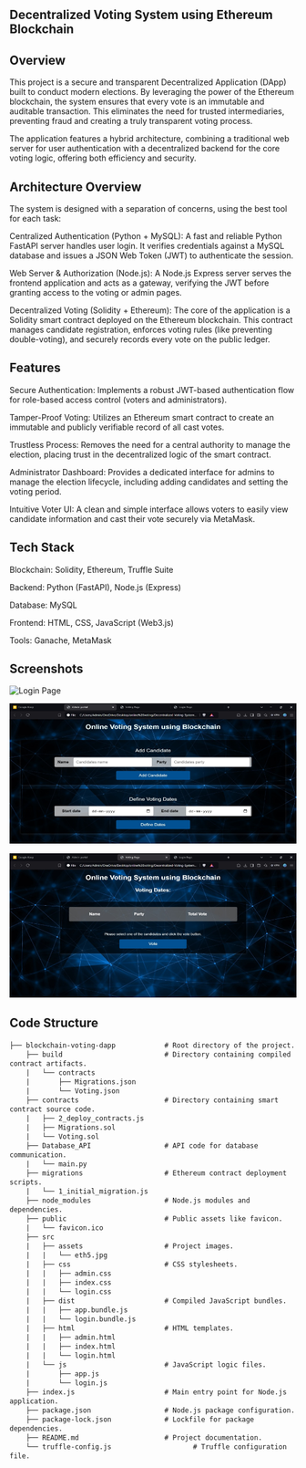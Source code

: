 ## Decentralized Voting System using Ethereum Blockchain

## Overview
This project is a secure and transparent Decentralized Application (DApp) built to conduct modern elections. By leveraging the power of the Ethereum blockchain, the system ensures that every vote is an immutable and auditable transaction. This eliminates the need for trusted intermediaries, preventing fraud and creating a truly transparent voting process.

The application features a hybrid architecture, combining a traditional web server for user authentication with a decentralized backend for the core voting logic, offering both efficiency and security.

## Architecture Overview
The system is designed with a separation of concerns, using the best tool for each task:

Centralized Authentication (Python + MySQL): A fast and reliable Python FastAPI server handles user login. It verifies credentials against a MySQL database and issues a JSON Web Token (JWT) to authenticate the session.

Web Server & Authorization (Node.js): A Node.js Express server serves the frontend application and acts as a gateway, verifying the JWT before granting access to the voting or admin pages.

Decentralized Voting (Solidity + Ethereum): The core of the application is a Solidity smart contract deployed on the Ethereum blockchain. This contract manages candidate registration, enforces voting rules (like preventing double-voting), and securely records every vote on the public ledger.

## Features
Secure Authentication: Implements a robust JWT-based authentication flow for role-based access control (voters and administrators).

Tamper-Proof Voting: Utilizes an Ethereum smart contract to create an immutable and publicly verifiable record of all cast votes.

Trustless Process: Removes the need for a central authority to manage the election, placing trust in the decentralized logic of the smart contract.

Administrator Dashboard: Provides a dedicated interface for admins to manage the election lifecycle, including adding candidates and setting the voting period.

Intuitive Voter UI: A clean and simple interface allows voters to easily view candidate information and cast their vote securely via MetaMask.

## Tech Stack
Blockchain: Solidity, Ethereum, Truffle Suite

Backend: Python (FastAPI), Node.js (Express)

Database: MySQL

Frontend: HTML, CSS, JavaScript (Web3.js)

Tools: Ganache, MetaMask

## Screenshots

![Login Page]((https://github.com/BhaweshPandey952/Online-Voting-System/blob/main/public/login%20ss.png))

![Admin Page](https://github.com/BhaweshPandey952/Online-Voting-System/blob/main/public/admin%20ss.png)

![Voter Page](https://github.com/BhaweshPandey952/Online-Voting-System/blob/main/public/index%20ss.png)


## Code Structure

    ├── blockchain-voting-dapp            # Root directory of the project.
        ├── build                         # Directory containing compiled contract artifacts.
        |   └── contracts                 
        |       ├── Migrations.json       
        |       └── Voting.json           
        ├── contracts                     # Directory containing smart contract source code.
        |   ├── 2_deploy_contracts.js     
        |   ├── Migrations.sol            
        |   └── Voting.sol                
        ├── Database_API                  # API code for database communication.
        |   └── main.py                   
        ├── migrations                    # Ethereum contract deployment scripts.
        |   └── 1_initial_migration.js    
        ├── node_modules                  # Node.js modules and dependencies.
        ├── public                        # Public assets like favicon.
        |   └── favicon.ico               
        ├── src                           
        |   ├── assets                    # Project images.
        |   |   └── eth5.jpg              
        |   ├── css                       # CSS stylesheets.
        |   |   ├── admin.css             
        |   |   ├── index.css             
        |   |   └── login.css             
        |   ├── dist                      # Compiled JavaScript bundles.
        |   |   ├── app.bundle.js         
        |   |   └── login.bundle.js       
        |   ├── html                      # HTML templates.
        |   |   ├── admin.html            
        |   |   ├── index.html            
        |   |   └── login.html            
        |   └── js                        # JavaScript logic files.
        |       ├── app.js                
        |       └── login.js              
        ├── index.js                      # Main entry point for Node.js application.
        ├── package.json                  # Node.js package configuration.
        ├── package-lock.json             # Lockfile for package dependencies.
        ├── README.md                     # Project documentation.
        └── truffle-config.js                    # Truffle configuration file.
